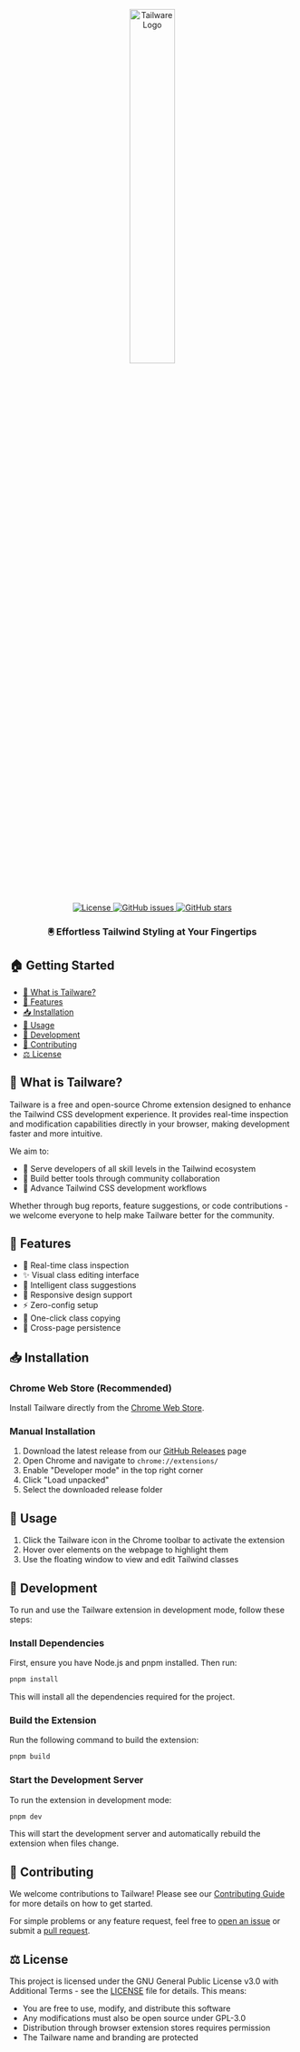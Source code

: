 <p align="center">
  <a href="https://github.com/syncinsect/tailware">
    <img src="public/tw-logo.png" alt="Tailware Logo" width="40%">
  </a>
</p>

<p align="center">
  <a href="https://github.com/syncinsect/tailware/blob/main/LICENSE">
    <img src="https://img.shields.io/badge/license-GPL--3.0-blue.svg" alt="License">
  </a>
  <a href="https://github.com/syncinsect/tailware/issues">
    <img src="https://img.shields.io/github/issues/syncinsect/tailware.svg" alt="GitHub issues">
  </a>
  <a href="https://github.com/syncinsect/tailware/stargazers">
    <img src="https://img.shields.io/github/stars/syncinsect/tailware.svg" alt="GitHub stars">
  </a>
</p>

<h3 align="center">🖲️ Effortless Tailwind Styling at Your Fingertips</h3>

## 🏠 Getting Started

- [💫 What is Tailware?](#-what-is-tailware)
- [🌟 Features](#-features)
- [📥 Installation](#-installation)
- [📖 Usage](#-usage)
- [🔧 Development](#-development)
- [🤲 Contributing](#-contributing)
- [⚖️ License](#-license)

## 💫 What is Tailware?

Tailware is a free and open-source Chrome extension designed to enhance the Tailwind CSS development experience. It provides real-time inspection and modification capabilities directly in your browser, making development faster and more intuitive.

We aim to:

- 🌱 Serve developers of all skill levels in the Tailwind ecosystem
- 🤝 Build better tools through community collaboration
- 🚀 Advance Tailwind CSS development workflows

Whether through bug reports, feature suggestions, or code contributions - we welcome everyone to help make Tailware better for the community.

## 🌟 Features

- 🔮 Real-time class inspection
- ✨ Visual class editing interface
- 📝 Intelligent class suggestions
- 📱 Responsive design support
- ⚡ Zero-config setup
- 🎯 One-click class copying
- 🔄 Cross-page persistence

## 📥 Installation

### Chrome Web Store (Recommended)

Install Tailware directly from the [Chrome Web Store](https://chrome.google.com/webstore/detail/tailware/your-extension-id).

### Manual Installation

1. Download the latest release from our [GitHub Releases](https://github.com/syncinsect/tailware/releases) page
2. Open Chrome and navigate to `chrome://extensions/`
3. Enable "Developer mode" in the top right corner
4. Click "Load unpacked"
5. Select the downloaded release folder

## 📖 Usage

1. Click the Tailware icon in the Chrome toolbar to activate the extension
2. Hover over elements on the webpage to highlight them
3. Use the floating window to view and edit Tailwind classes

## 🔧 Development

To run and use the Tailware extension in development mode, follow these steps:

### Install Dependencies

First, ensure you have Node.js and pnpm installed. Then run:

```bash
pnpm install
```

This will install all the dependencies required for the project.

### Build the Extension

Run the following command to build the extension:

```bash
pnpm build
```

### Start the Development Server

To run the extension in development mode:

```bash
pnpm dev
```

This will start the development server and automatically rebuild the extension when files change.

## 🤲 Contributing

We welcome contributions to Tailware! Please see our [Contributing Guide](CONTRIBUTING.md) for more details on how to get started.

For simple problems or any feature request, feel free to [open an issue](https://github.com/syncinsect/tailware/issues) or submit a [pull request](https://github.com/syncinsect/tailware/pulls).

## ⚖️ License

This project is licensed under the GNU General Public License v3.0 with Additional Terms - see the [LICENSE](LICENSE) file for details. This means:

- You are free to use, modify, and distribute this software
- Any modifications must also be open source under GPL-3.0
- Distribution through browser extension stores requires permission
- The Tailware name and branding are protected
